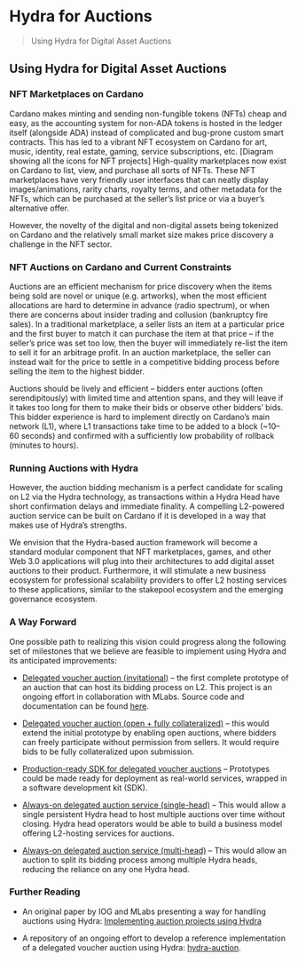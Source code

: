 # Hydra for Auctions

> Using Hydra for Digital Asset Auctions

## Using Hydra for Digital Asset Auctions 

### NFT Marketplaces on Cardano

Cardano makes minting and sending non-fungible tokens (NFTs) cheap and easy, as the accounting system for non-ADA tokens is hosted in the ledger itself (alongside ADA) instead of complicated and bug-prone custom smart contracts. This has led to a vibrant NFT ecosystem on Cardano for art, music, identity, real estate, gaming, service subscriptions, etc.
[Diagram showing all the icons for NFT projects]
High-quality marketplaces now exist on Cardano to list, view, and purchase all sorts of NFTs. These NFT marketplaces have very friendly user interfaces that can neatly display images/animations, rarity charts, royalty terms, and other metadata for the NFTs, which can be purchased at the seller’s list price or via a buyer’s alternative offer. 

However, the novelty of the digital and non-digital assets being tokenized on Cardano and the relatively small market size makes price discovery a challenge in the NFT sector.

### NFT Auctions on Cardano and Current Constraints

Auctions are an efficient mechanism for price discovery when the items being sold are novel or unique (e.g. artworks), when the most efficient allocations are hard to determine in advance (radio spectrum), or when there are concerns about insider trading and collusion (bankruptcy fire sales). In a traditional marketplace, a seller lists an item at a particular price and the first buyer to match it can purchase the item at that price – if the seller’s price was set too low, then the buyer will immediately re-list the item to sell it for an arbitrage profit. In an auction marketplace, the seller can instead wait for the price to settle in a competitive bidding process before selling the item to the highest bidder.

Auctions should be lively and efficient – bidders enter auctions (often serendipitously) with limited time and attention spans, and they will leave if it takes too long for them to make their bids or observe other bidders’ bids. This bidder experience is hard to implement directly on Cardano’s main network (L1), where L1 transactions take time to be added to a block (~10–60 seconds) and confirmed with a sufficiently low probability of rollback (minutes to hours). 

### Running Auctions with Hydra 

However, the auction bidding mechanism is a perfect candidate for scaling on L2 via the Hydra technology, as transactions within a Hydra Head have short confirmation delays and immediate finality. A compelling L2-powered auction service can be built on Cardano if it is developed in a way that makes use of Hydra’s strengths.

We envision that the Hydra-based auction framework will become a standard modular component that NFT marketplaces, games, and other Web 3.0 applications will plug into their architectures to add digital asset auctions to their product. Furthermore, it will stimulate a new business ecosystem for professional scalability providers to offer L2 hosting services to these applications, similar to the stakepool ecosystem and the emerging governance ecosystem.

### A Way Forward

One possible path to realizing this vision could progress along the following set of milestones that we believe are feasible to implement using Hydra and its anticipated improvements:

- [Delegated voucher auction (invitational)](delegated-voucher-invitational) – the first complete prototype of an auction that can host its bidding process on L2. This project is an ongoing effort in collaboration with MLabs. Source code and documentation can be found [here](https://github.com/mlabs-haskell/hydra-auction).

- [Delegated voucher auction (open + fully collateralized)](delegated-voucher-open) – this would extend the initial prototype by enabling open auctions, where bidders can freely participate without permission from sellers. It would require bids to be fully collateralized upon submission.

- [Production-ready SDK for delegated voucher auctions](delegated-voucher-sdk) – Prototypes could be made ready  for deployment as real-world services, wrapped in a software development kit (SDK).

- [Always-on delegated auction service (single-head)](always-on-service-single) – This would allow a single persistent Hydra head to host multiple auctions over time without closing. Hydra head operators would be able to build a business model offering L2-hosting services for auctions.

- [Always-on delegated auction service (multi-head)](always-on-service-multi) – This would allow an auction to split its bidding process among multiple Hydra heads, reducing the reliance on any one Hydra head.

### Further Reading

- An original paper by IOG and MLabs presenting a way for handling auctions using Hydra: [Implementing auction projects using Hydra](https://iohk.io/en/blog/posts/2023/01/20/implementing-auction-projects-using-hydra/)

- A repository of an ongoing effort to develop a reference implementation of a delegated voucher auction using Hydra: [hydra-auction](https://github.com/mlabs-haskell/hydra-auction).